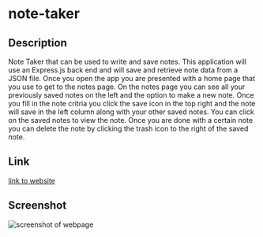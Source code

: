 # note-taker

## Description
Note Taker that can be used to write and save notes. This application will use an Express.js back end and will save and retrieve note data from a JSON file.
Once you open the app you are presented with a home page that you use to get to the notes page. On the notes page you can see all your previously saved notes on the left and the option 
to make a new note. Once you fill in the note critria you click the save icon in the top right and the note will save in the left column along with your other saved notes. You can click on the 
saved notes to view the note. Once you are done with a certain note you can delete the note by clicking the trash icon to the right of the saved note.
## Link 

<a href="https://09-note-taker-production.up.railway.app/">link to website </a>

## Screenshot 

![screenshot of webpage](../../../Downloads/09-note-taker-production.up.railway.app_.png)



